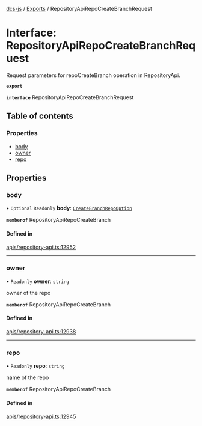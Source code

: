 [dcs-js](../README.md) / [Exports](../modules.md) / RepositoryApiRepoCreateBranchRequest

# Interface: RepositoryApiRepoCreateBranchRequest

Request parameters for repoCreateBranch operation in RepositoryApi.

**`export`**

**`interface`** RepositoryApiRepoCreateBranchRequest

## Table of contents

### Properties

- [body](RepositoryApiRepoCreateBranchRequest.md#body)
- [owner](RepositoryApiRepoCreateBranchRequest.md#owner)
- [repo](RepositoryApiRepoCreateBranchRequest.md#repo)

## Properties

### <a id="body" name="body"></a> body

• `Optional` `Readonly` **body**: [`CreateBranchRepoOption`](CreateBranchRepoOption.md)

**`memberof`** RepositoryApiRepoCreateBranch

#### Defined in

[apis/repository-api.ts:12952](https://github.com/unfoldingWord/dcs-js/blob/b29eb7a/apis/repository-api.ts#L12952)

___

### <a id="owner" name="owner"></a> owner

• `Readonly` **owner**: `string`

owner of the repo

**`memberof`** RepositoryApiRepoCreateBranch

#### Defined in

[apis/repository-api.ts:12938](https://github.com/unfoldingWord/dcs-js/blob/b29eb7a/apis/repository-api.ts#L12938)

___

### <a id="repo" name="repo"></a> repo

• `Readonly` **repo**: `string`

name of the repo

**`memberof`** RepositoryApiRepoCreateBranch

#### Defined in

[apis/repository-api.ts:12945](https://github.com/unfoldingWord/dcs-js/blob/b29eb7a/apis/repository-api.ts#L12945)
